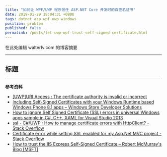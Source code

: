 ```yaml
---
title: "如何让 WPF/UWP 程序信任 ASP.NET Core 开发时的自签名证书"
date: 2019-01-29 18:04:31 +0800
tags: dotnet asp wpf uwp windows
position: problem
published: false
permalink: /posts/let-uwp-wpf-trust-self-signed-certificate.html
---
```


在此处编辑 walterlv.com 的博客摘要

---

<div id="toc"></div>

## 标题

---

**参考资料**

- [[UWP]URI Access : The certificate authority is invalid or incorrect](https://social.msdn.microsoft.com/Forums/windowsapps/en-US/300d51b7-7ac2-4f5d-964f-b61b63bfaec7/uwpuri-access-the-certificate-authority-is-invalid-or-incorrect?forum=wpdevelop)
- [Including Self-Signed Certificates with your Windows Runtime based Windows Phone 8.1 apps – Windows Store Developer Solutions](https://blogs.msdn.microsoft.com/wsdevsol/2014/06/05/including-self-signed-certificates-with-your-windows-runtime-based-windows-phone-8-1-apps/)
- [How to ignore Self Signed Certificate (SSL) errors in universal Windows apps sample in C#, C++, XAML for Visual Studio 2013](https://code.msdn.microsoft.com/windowsapps/How-to-ignore-Self-Signed-e50b89b6)
- [ssl - C#/UWP : How to manage certificate errors with HttpClient? - Stack Overflow](https://stackoverflow.com/questions/49872872/c-uwp-how-to-manage-certificate-errors-with-httpclient)
- [Certificate error while setting SSL enabled for my Asp.Net MVC project - Stack Overflow](https://stackoverflow.com/questions/38792395/certificate-error-while-setting-ssl-enabled-for-my-asp-net-mvc-project)
- [How to trust the IIS Express Self-Signed Certificate – Robert McMurray's Blog [MSFT]](https://blogs.msdn.microsoft.com/robert_mcmurray/2013/11/15/how-to-trust-the-iis-express-self-signed-certificate/)

